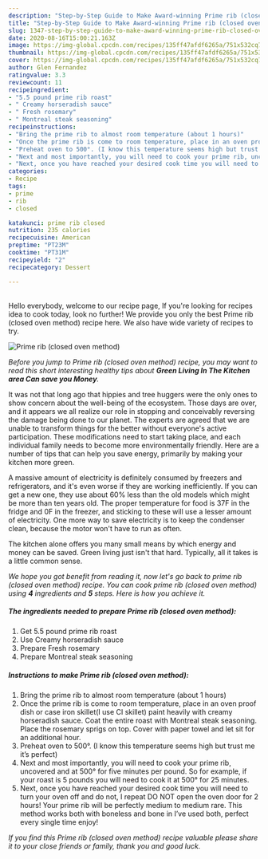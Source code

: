 ```yaml
---
description: "Step-by-Step Guide to Make Award-winning Prime rib (closed oven method)"
title: "Step-by-Step Guide to Make Award-winning Prime rib (closed oven method)"
slug: 1347-step-by-step-guide-to-make-award-winning-prime-rib-closed-oven-method
date: 2020-08-16T15:00:21.163Z
image: https://img-global.cpcdn.com/recipes/135ff47afdf6265a/751x532cq70/prime-rib-closed-oven-method-recipe-main-photo.jpg
thumbnail: https://img-global.cpcdn.com/recipes/135ff47afdf6265a/751x532cq70/prime-rib-closed-oven-method-recipe-main-photo.jpg
cover: https://img-global.cpcdn.com/recipes/135ff47afdf6265a/751x532cq70/prime-rib-closed-oven-method-recipe-main-photo.jpg
author: Glen Fernandez
ratingvalue: 3.3
reviewcount: 11
recipeingredient:
- "5.5 pound prime rib roast"
- " Creamy horseradish sauce"
- " Fresh rosemary"
- " Montreal steak seasoning"
recipeinstructions:
- "Bring the prime rib to almost room temperature (about 1 hours)"
- "Once the prime rib is come to room temperature, place in an oven proof dish or case iron skillet(I use CI skillet) paint heavily with creamy horseradish sauce. Coat the entire roast with Montreal steak seasoning. Place the rosemary sprigs on top. Cover with paper towel and let sit for an additional hour."
- "Preheat oven to 500°. (I know this temperature seems high but trust me it’s perfect)"
- "Next and most importantly, you will need to cook your prime rib, uncovered and at 500° for five minutes per pound. So for example, if your roast is 5 pounds you will need to cook it at 500° for 25 minutes."
- "Next, once you have reached your desired cook time you will need to turn your oven off and do not, I repeat DO NOT open the oven door for 2 hours! Your prime rib will be perfectly medium to medium rare. This method works both with boneless and bone in I’ve used both, perfect every single time enjoy!"
categories:
- Recipe
tags:
- prime
- rib
- closed

katakunci: prime rib closed 
nutrition: 235 calories
recipecuisine: American
preptime: "PT23M"
cooktime: "PT31M"
recipeyield: "2"
recipecategory: Dessert

---
```

<br>
Hello everybody, welcome to our recipe page, If you're looking for recipes idea to cook today, look no further! We provide you only the best Prime rib (closed oven method) recipe here. We also have wide variety of recipes to try.
<br>


![Prime rib (closed oven method)](https://img-global.cpcdn.com/recipes/135ff47afdf6265a/751x532cq70/prime-rib-closed-oven-method-recipe-main-photo.jpg)

<i>Before you jump to Prime rib (closed oven method) recipe, you may want to read this short interesting healthy tips about 
<strong>Green Living In The Kitchen area Can save you Money</strong>.</i>
</br>

It was not that long ago that hippies and tree huggers were the only ones to show concern about the well-being of the ecosystem. Those days are over, and it appears we all realize our role in stopping and conceivably reversing the damage being done to our planet. The experts are agreed that we are unable to transform things for the better without everyone's active participation. These modifications need to start taking place, and each individual family needs to become more environmentally friendly. Here are a number of tips that can help you save energy, primarily by making your kitchen more green.

A massive amount of electricity is definitely consumed by freezers and refrigerators, and it's even worse if they are working inefficiently. If you can get a new one, they use about 60% less than the old models which might be more than ten years old. The proper temperature for food is 37F in the fridge and 0F in the freezer, and sticking to these will use a lesser amount of electricity. One more way to save electricity is to keep the condenser clean, because the motor won't have to run as often.

The kitchen alone offers you many small means by which energy and money can be saved. Green living just isn't that hard. Typically, all it takes is a little common sense.


<i>We hope you got benefit from reading it, now let's go back to prime rib (closed oven method) recipe. You can cook prime rib (closed oven method) using <strong>4</strong> ingredients and <strong>5</strong> steps. Here is how you achieve it.
</i>

##### The ingredients needed to prepare Prime rib (closed oven method):

1. Get 5.5 pound prime rib roast
1. Use  Creamy horseradish sauce
1. Prepare  Fresh rosemary
1. Prepare  Montreal steak seasoning


##### Instructions to make Prime rib (closed oven method):

1. Bring the prime rib to almost room temperature (about 1 hours)
1. Once the prime rib is come to room temperature, place in an oven proof dish or case iron skillet(I use CI skillet) paint heavily with creamy horseradish sauce. Coat the entire roast with Montreal steak seasoning. Place the rosemary sprigs on top. Cover with paper towel and let sit for an additional hour.
1. Preheat oven to 500°. (I know this temperature seems high but trust me it’s perfect)
1. Next and most importantly, you will need to cook your prime rib, uncovered and at 500° for five minutes per pound. So for example, if your roast is 5 pounds you will need to cook it at 500° for 25 minutes.
1. Next, once you have reached your desired cook time you will need to turn your oven off and do not, I repeat DO NOT open the oven door for 2 hours! Your prime rib will be perfectly medium to medium rare. This method works both with boneless and bone in I’ve used both, perfect every single time enjoy!


<i>If you find this Prime rib (closed oven method) recipe valuable please share it to your close friends or family, thank you and good luck.</i>
